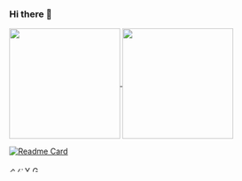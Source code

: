 ### Hi there 👋

<a href="https://github.com/uluckystar">
  <img height=200 align="center" src="https://github-readme-stats-orpin-iota-81.vercel.app/api?username=uluckystar&theme=ambient_gradient&locale=cn" />
</a>
<a href="https://github.com/uluckystar">
  <img height=200 align="center" src="https://github-readme-stats-orpin-iota-81.vercel.app/api/top-langs/?username=uluckystar&theme=ambient_gradient&locale=cn&langs_count=10" />
</a>

[![Readme Card](https://github-readme-stats-orpin-iota-81.vercel.app/api/pin/?username=uluckystar&repo=jenkinsDemo&theme=ambient_gradient&locale=cn)](https://github.com/uluckystar)

<a href="https://jzbt.xyz"><img height=10 align="center" src="https://img.shields.io/badge/个人网站-Jason'sHome-green.svg" alt="个人网站" /></a>
<a href="https://mp.weixin.qq.com/s/8LbmZR2TQHaDLok9GKy4gg"><img height=10 align="center" src="https://img.shields.io/badge/公众号-JasonHome1024-blueviolet" alt="公众号" /></a>
<a href="https://www.youtube.com/@JasonHome1024"><img height=10 align="center" src="https://img.shields.io/badge/YouTube-Jason‘sHome-critical" alt="YouTube" /></a>
<a href="https://github.com/uluckystar/"><img height=10 align="center" src="https://img.shields.io/badge/GitHub-JasonJiang-black.svg" alt="GitHub" /></a>


<!--
**uluckystar/uluckystar** is a ✨ _special_ ✨ repository because its `README.md` (this file) appears on your GitHub profile.

Here are some ideas to get you started:

- 🔭 I’m currently working on ...
- 🌱 I’m currently learning ...
- 👯 I’m looking to collaborate on ...
- 🤔 I’m looking for help with ...
- 💬 Ask me about ...
- 📫 How to reach me: ...
- 😄 Pronouns: ...
- ⚡ Fun fact: ...
-->
